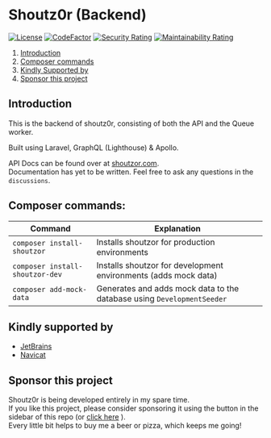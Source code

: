 # Shoutz0r (Backend)

[![License](https://img.shields.io/github/license/Shoutz0r/backend.svg?style=flat)](https://www.gnu.org/licenses/gpl-3.0.en.html)
[![CodeFactor](https://www.codefactor.io/repository/github/Shoutz0r/backend/badge/main)](https://www.codefactor.io/repository/github/Shoutz0r/backend/overview/main)
[![Security Rating](https://sonarcloud.io/api/project_badges/measure?project=Shoutz0r_backend&metric=security_rating)](https://sonarcloud.io/summary/new_code?id=Shoutz0r_backend)
[![Maintainability Rating](https://sonarcloud.io/api/project_badges/measure?project=Shoutz0r_backend&metric=sqale_rating)](https://sonarcloud.io/summary/new_code?id=Shoutz0r_backend)

1. [Introduction](#introduction)
2. [Composer commands](#composer-commands)
3. [Kindly Supported by](#kindly-supported-by)
4. [Sponsor this project](#sponsor-this-project)

## Introduction

This is the backend of shoutz0r, consisting of both the API and the Queue worker.

Built using Laravel, GraphQL (Lighthouse) & Apollo.

API Docs can be found over at [shoutzor.com](https://shoutzor.com/phpdocs/app/master/). \
Documentation has yet to be written. Feel free to ask any questions in the `discussions`.

## Composer commands:

| Command                         | Explanation                                                           |
|---------------------------------|-----------------------------------------------------------------------|
| `composer install-shoutzor`     | Installs shoutzor for production environments                         |
| `composer install-shoutzor-dev` | Installs shoutzor for development environments (adds mock data)       |
| `composer add-mock-data`        | Generates and adds mock data to the database using `DevelopmentSeeder` |


## Kindly supported by

* [JetBrains](https://www.jetbrains.com/?from=Shoutz0r)
* [Navicat](https://www.navicat.com/)

## Sponsor this project

Shoutz0r is being developed entirely in my spare time. \
If you like this project, please consider sponsoring it using the button in the sidebar of this repo (or [click here](https://github.com/sponsors/xorinzor) ).\
Every little bit helps to buy me a beer or pizza, which keeps me going!
